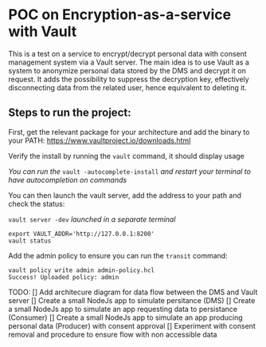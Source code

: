 # POC on Encryption-as-a-service with Vault

This is a test on a service to encrypt/decrypt personal data with consent management system via a Vault server.
The main idea is to use Vault as a system to anonymize personal data stored by the DMS and decrypt it on request. It adds the possibility to suppress the decryption key, effectively disconnecting data from the related user, hence equivalent to deleting it.

## Steps to run the project:

First, get the relevant package for your architecture and add the binary to your PATH: https://www.vaultproject.io/downloads.html

Verify the install by running the `vault` command, it should display usage

_You can run the_ `vault -autocomplete-install` _and restart your terminal to have autocompletion on commands_

You can then launch the vault server, add the address to your path and check the status:

`vault server -dev` _launched in a separate terminal_

```
export VAULT_ADDR='http://127.0.0.1:8200'
vault status
```
Add the admin policy to ensure you can run the `transit` command:

```
vault policy write admin admin-policy.hcl
Success! Uploaded policy: admin
```
TODO:
 [] Add architecure diagram for data flow between the DMS and Vault server
 [] Create a small NodeJs app to simulate persitance (DMS)
 [] Create a small NodeJs app to simulate an app requesting data to persistance (Consumer)
 [] Create a small NodeJs app to simulate an app producing personal data (Producer) with consent approval
 [] Experiment with consent removal and procedure to ensure flow with non accessible data
